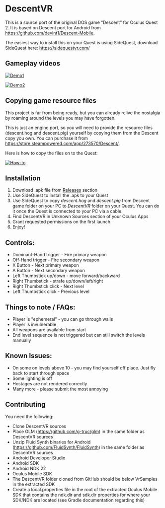 DescentVR
==========
This is a source port of the original DOS game “Descent” for Oculus Quest 2. It is based on Descent port for Android from https://github.com/devint1/Descent-Mobile.

The easiest way to install this on your Quest is using SideQuest, download SideQuest here:
https://sidequestvr.com/

Gameplay videos
---------------
[![Demo1](https://img.youtube.com/vi/j4HTaqGv4dE/0.jpg)](https://youtu.be/j4HTaqGv4dE)

[![Demo2](https://img.youtube.com/vi/6hk1WnwpyaI/0.jpg)](https://youtu.be/6hk1WnwpyaI)


Copying game resource files
---------------
This project is far from being ready, but you can already relive the nostalgia by roaming around the levels you may have forgotten.

This is just an engine port, so you will need to provide the resource files (descent.hog and descent.pig) yourself by copying them from the Descent copy you own.
You can purchase it from https://store.steampowered.com/app/273570/Descent/.

Here is how to copy the files on to the Quest:

[![How-to](https://img.youtube.com/vi/b4w__I0EF2k/0.jpg)](https://youtu.be/b4w__I0EF2k)


Installation
------------
1. Download .apk file from [Releases](https://github.com/chvjak/DescentVR/releases) section
2. Use SideQuest to install the .apk to your Quest
3. Use SideQuest to copy *descent.hog* and *descent.pig* from Descent game folder on your PC to *DescentVR* folder on your Quest. You can do it once the Quest is connected to your PC via a cable.
4. Find DescentVR in Unknown Sources section of your Oculus Apps
5. Grant requested permissions on the first launch
6. Enjoy!

Controls:
---------
* Dominant-Hand trigger - Fire primary weapon
* Off-Hand trigger - Fire secondary weapon
* X Button - Next primary weapon
* A Button - Next secondary weapon
* Left Thumbstick up/down - move forward/backward
* Right Thumbstick - strafe up/down/left/right
* Right Thumbstick click - Next level
* Left Thumbstick click - Previous level

Things to note / FAQs:
----------------------
* Player is "ephemeral" - you can go through walls
* Player is invulnerable
* All weapons are available from start
* End level sequence is not triggered but can still switch the levels manually

Known Issues:
-------------
* On some on levels above 10 - you may find yourself off place. Just fly back to start through space
* Some lighting is off
* Hostages are not rendered correctly
* Many more - please submit the most annoying

Contributing
------------
You need the following:

* Clone DescentVR sources
* Place GLM (https://github.com/g-truc/glm) in the same folder as DescentVR sources 
* Unzip Fluid Synth binaries for Android (https://github.com/FluidSynth/FluidSynth) in the same folder as DescentVR sources
* Android Developer Studio
* Android SDK
* Android NDK 22
* Oculus Mobile SDK
* The DescentVR folder cloned from GitHub should be below VrSamples in the extracted SDK
* Create a local.properties file in the root of the extracted Oculus Mobile SDK that contains the ndk.dir and sdk.dir properties for where your SDK/NDK are located (see Gradle documentation regarding this)
